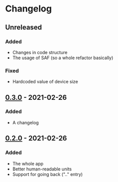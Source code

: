 # Changelog

## Unreleased

### Added

- Changes in code structure
- The usage of SAF (so a whole refactor basically)

### Fixed

- Hardcoded value of device size

## [0.3.0](https://github.com/victorbnl/andirstat/releases/tag/v0.3.0) - 2021-02-26

### Added

- A changelog

## [0.2.0](https://github.com/victorbnl/andirstat/releases/tag/v0.2.0) - 2021-02-26

### Added

- The whole app
- Better human-readable units
- Support for going back (".." entry)
